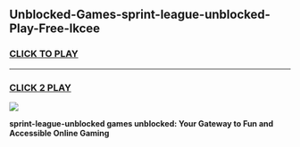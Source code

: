 
## Unblocked-Games-sprint-league-unblocked-Play-Free-lkcee
<h3>
<a href="https://premium76.site?title=sprint-league-unblocked&ref=23A">CLICK TO PLAY</a></h3>
<hr>

<h3>
<a href="https://premium76.site?title=sprint-league-unblocked&ref=23A">CLICK 2 PLAY</a>
  
</h3>

<a href="https://premium76.site?title=sprint-league-unblocked&ref=23A"><img src="https://clearcache.store/games.png"></a>


**sprint-league-unblocked games unblocked: Your Gateway to Fun and Accessible Online Gaming**

